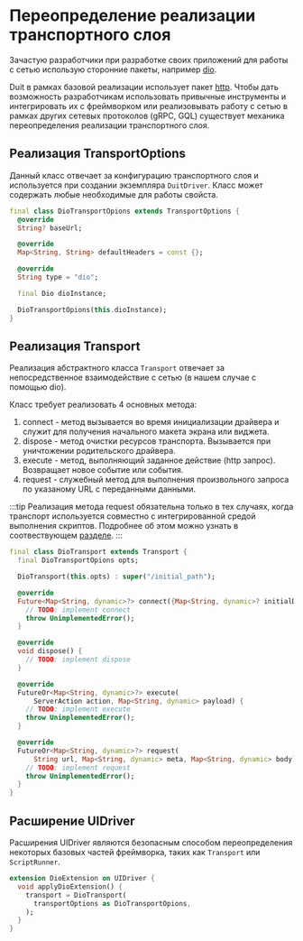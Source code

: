 # Переопределение реализации транспортного слоя

Зачастую разработчики при разработке своих приложений для работы с сетью использую сторонние пакеты, например [dio](https://pub.dev/packages/dio).

Duit в рамках базовой реализации использует пакет [http](https://pub.dev/packages/http). Чтобы дать возможность разработчикам использовать привычные инструменты и интегрировать их с фреймворком или реализовывать работу с сетью в рамках других сетевых протоколов (gRPC, GQL) существует механика переопределения реализации транспортного слоя.

## Реализация TransportOptions

Данный класс отвечает за конфигурацию транспортного слоя и используется при создании экземпляра `DuitDriver`. Класс может содержать любые необходимые для работы свойста. 

```dart
final class DioTransportOpions extends TransportOptions {
  @override
  String? baseUrl;

  @override
  Map<String, String> defaultHeaders = const {};

  @override
  String type = "dio";

  final Dio dioInstance;

  DioTransportOpions(this.dioInstance);
}
```

## Реализация Transport 

Реализация абстрактного класса `Transport` отвечает за непосредственное взаимодействие с сетью (в нашем случае с помощью dio).

Класс требует реализовать 4 основных метода:
1. connect - метод вызывается во время инициализации драйвера и служит для получения начального макета экрана или виджета.
2. dispose - метод очистки ресурсов транспорта. Вызывается при уничтожении родительского драйвера.
3. execute - метод, выполняющий заданное действие (http запрос). Возвращает новое событие или события.
4. request - служебный метод для выполнения произвольного запроса по указаному URL с переданными данными.

:::tip
Реализация метода request обязательна только в тех случаях, когда транспорт используется совместно с интегрированной средой выполнения скриптов. Подробнее об этом можно узнать в соотвествующем [разделе](/docs/advanced_tech/scripting).
:::


```dart
final class DioTransport extends Transport {
  final DioTransportOpions opts;

  DioTransport(this.opts) : super("/initial_path");

  @override
  Future<Map<String, dynamic>?> connect({Map<String, dynamic>? initialData}) {
    // TODO: implement connect
    throw UnimplementedError();
  }

  @override
  void dispose() {
    // TODO: implement dispose
  }

  @override
  FutureOr<Map<String, dynamic>?> execute(
      ServerAction action, Map<String, dynamic> payload) {
    // TODO: implement execute
    throw UnimplementedError();
  }

  @override
  FutureOr<Map<String, dynamic>?> request(
      String url, Map<String, dynamic> meta, Map<String, dynamic> body) {
    // TODO: implement request
    throw UnimplementedError();
  }
}
```

## Расширение UIDriver

Расширения UIDriver являются безопасным способом переопределения некоторых базовых частей фреймворка, таких как `Transport` или `ScriptRunner`.

```dart
extension DioExtension on UIDriver {
  void applyDioExtension() {
    transport = DioTransport(
      transportOptions as DioTransportOpions,
    );
  }
}
```